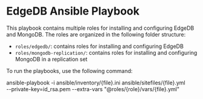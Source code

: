 # EdgeDB Ansible Playbook

This playbook contains multiple roles for installing and configuring EdgeDB and MongoDB. The roles are organized in the following folder structure:

* `roles/edgedb/`: contains roles for installing and configuring EdgeDB
* `roles/mongodb-replication/`: contains roles for installing and configuring MongoDB in a replication set

To run the playbooks, use the following command:


ansible-playbook -i ansible/inventory/{file}.ini ansible/sitefiles/{file}.yml \
                 --private-key=id_rsa.pem --extra-vars "@roles/{role}/vars/{file}.yml"

